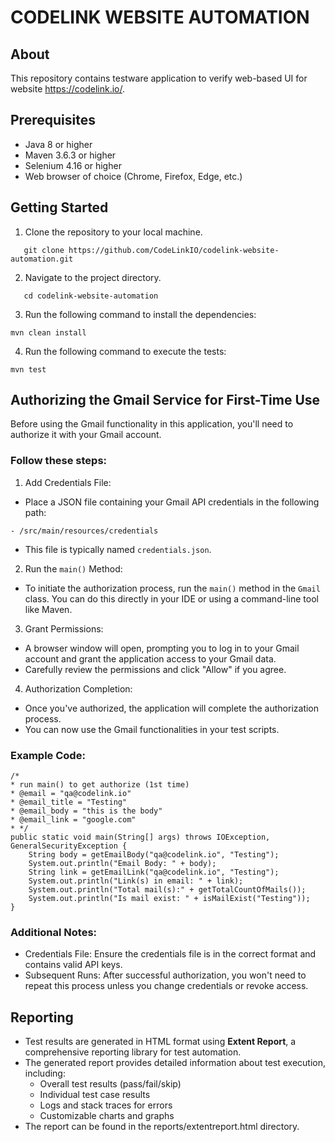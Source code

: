# CODELINK WEBSITE AUTOMATION
## About
This repository contains testware application to verify web-based UI for website https://codelink.io/.

## Prerequisites
- Java 8 or higher
- Maven 3.6.3 or higher
- Selenium 4.16 or higher
- Web browser of choice (Chrome, Firefox, Edge, etc.)
## Getting Started
1. Clone the repository to your local machine.
```
   git clone https://github.com/CodeLinkIO/codelink-website-automation.git
```
2. Navigate to the project directory.
```
   cd codelink-website-automation
```
3. Run the following command to install the dependencies:
```
mvn clean install
```
4. Run the following command to execute the tests:
```
mvn test
```
## Authorizing the Gmail Service for First-Time Use
Before using the Gmail functionality in this application, you'll need to authorize it with your Gmail account.

### Follow these steps:

1. Add Credentials File:

- Place a JSON file containing your Gmail API credentials in the following path:
```
- /src/main/resources/credentials
```
- This file is typically named `credentials.json`.
2. Run the `main()` Method:
- To initiate the authorization process, run the `main()` method in the `Gmail` class.
You can do this directly in your IDE or using a command-line tool like Maven.
3. Grant Permissions:
- A browser window will open, prompting you to log in to your Gmail account and grant the application access to your Gmail data.
- Carefully review the permissions and click "Allow" if you agree.
4. Authorization Completion:
- Once you've authorized, the application will complete the authorization process.
- You can now use the Gmail functionalities in your test scripts.
### Example Code:
```
/*
* run main() to get authorize (1st time)
* @email = "qa@codelink.io"
* @email_title = "Testing"
* @email_body = "this is the body"
* @email_link = "google.com"
* */
public static void main(String[] args) throws IOException, GeneralSecurityException {
    String body = getEmailBody("qa@codelink.io", "Testing");
    System.out.println("Email Body: " + body);
    String link = getEmailLink("qa@codelink.io", "Testing");
    System.out.println("Link(s) in email: " + link);
    System.out.println("Total mail(s):" + getTotalCountOfMails());
    System.out.println("Is mail exist: " + isMailExist("Testing"));
}
```
### Additional Notes:
- Credentials File: Ensure the credentials file is in the correct format and contains valid API keys.
- Subsequent Runs: After successful authorization, you won't need to repeat this process unless you change credentials or revoke access.
## Reporting

- Test results are generated in HTML format using __Extent Report__, a comprehensive reporting library for test automation.
- The generated report provides detailed information about test execution, including:
  - Overall test results (pass/fail/skip)
  - Individual test case results
  - Logs and stack traces for errors
  - Customizable charts and graphs
- The report can be found in the reports/extentreport.html directory.